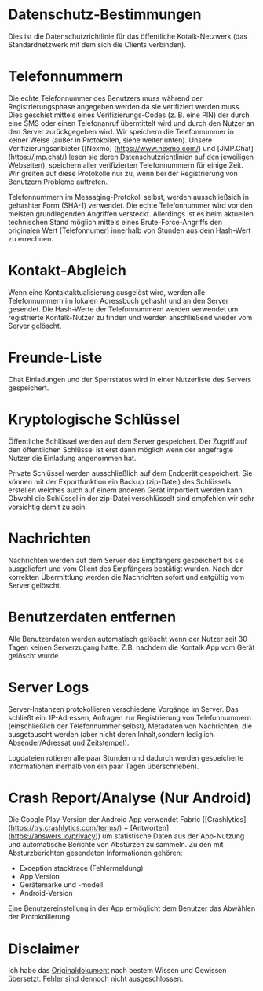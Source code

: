 Datenschutz-Bestimmungen
========================

Dies ist die Datenschutzrichtlinie für das öffentliche Kotalk-Netzwerk 
(das Standardnetzwerk mit dem sich die Clients verbinden).

Telefonnummern
==============
Die echte Telefonnummer des Benutzers muss während der Registrierungsphase angegeben werden
da sie verifiziert werden muss. Dies geschiet mittels eines Verifizierungs-Codes 
(z. B. eine PIN) der durch eine SMS oder einen Telefonanruf übermittelt wird und durch den Nutzer an 
den Server zurückgegeben wird.
Wir speichern die Telefonnummer in keiner Weise (außer in Protokollen, siehe weiter unten).
Unsere Verifizierungsanbieter ([Nexmo] (https://www.nexmo.com/) und
[JMP.Chat] (https://jmp.chat/) lesen sie deren Datenschutzrichtlinien auf den
jeweiligen Webseiten), speichern aller verifizierten Telefonnummern für einige
Zeit. 
Wir greifen auf diese Protokolle nur zu, wenn bei der Registrierung von Benutzern Probleme auftreten.

Telefonnummern im Messaging-Protokoll selbst, werden ausschließsich in gehashter Form (SHA-1) verwendet.
Die echte Telefonnummer wird vor den meisten grundlegenden Angriffen versteckt.
Allerdings ist es beim aktuellen technischen Stand möglich mittels eines Brute-Force-Angriffs den 
originalen Wert (Telefonnumer) innerhalb von Stunden aus dem Hash-Wert zu errechnen.

Kontakt-Abgleich
================
Wenn eine Kontaktaktualisierung ausgelöst wird, werden alle Telefonnummern im lokalen Adressbuch gehasht und
an den Server gesendet. Die Hash-Werte der Telefonnummern werden verwendet um registrierte Kontalk-Nutzer zu finden
und werden anschließend wieder vom Server gelöscht.

Freunde-Liste
=============
Chat Einladungen und der Sperrstatus wird in einer Nutzerliste des Servers gespeichert.

Kryptologische Schlüssel
========================
Öffentliche Schlüssel werden auf dem Server gespeichert. Der Zugriff auf den öffentlichen Schlüssel ist
erst dann möglich wenn der angefragte Nutzer die Einladung angenommen hat.

Private Schlüssel werden ausschließlich auf dem Endgerät gespeichert.
Sie können mit der Exportfunktion ein Backup (zip-Datei) des Schlüssels erstellen welches auch auf einem
anderen Gerät importiert werden kann.
Obwohl die Schlüssel in der zip-Datei verschlüsselt sind empfehlen wir sehr vorsichtig damit zu sein.

Nachrichten
===========
Nachrichten werden auf dem Server des Empfängers gespeichert bis sie ausgeliefert und vom Client des
Empfängers bestätigt wurden. Nach der korrekten Übermittlung werden die Nachrichten sofort und entgültig
vom Server gelöscht.

Benutzerdaten entfernen
=======================
Alle Benutzerdaten werden automatisch gelöscht wenn der Nutzer seit 30 Tagen keinen Serverzugang hatte.
Z.B. nachdem die Kontalk App vom Gerät gelöscht wurde.

Server Logs
===========
Server-Instanzen protokollieren verschiedene Vorgänge im Server.
Das schließt ein: 
IP-Adressen, Anfragen zur Registrierung von Telefonnummern (einschließlich der Telefonnummer selbst),
Metadaten von Nachrichten, die ausgetauscht werden 
(aber nicht deren Inhalt,sondern lediglich Absender/Adressat und Zeitstempel).

Logdateien rotieren alle paar Stunden und dadurch werden gespeicherte Informationen inerhalb von ein paar Tagen überschrieben).

Crash Report/Analyse (Nur Android)
==================================

Die Google Play-Version der Android App verwendet Fabric
([Crashlytics] (https://try.crashlytics.com/terms/) + [Antworten] (https://answers.io/privacy))
um statistische Daten aus der App-Nutzung und automatische Berichte von Abstürzen zu sammeln.
Zu den mit Absturzberichten gesendeten Informationen gehören:

* Exception stacktrace (Fehlermeldung)
* App Version
* Gerätemarke und -modell
* Android-Version

Eine Benutzereinstellung in der App ermöglicht dem Benutzer das Abwählen  der Protokollierung.

Disclaimer
==========
Ich habe das [Originaldokument](https://github.com/kontalk/network/blob/master/docs/privacy.md) nach bestem Wissen und
Gewissen übersetzt. Fehler sind dennoch nicht ausgeschlossen.
